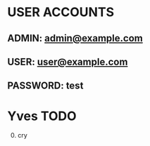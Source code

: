 # USER ACCOUNTS
## ADMIN: admin@example.com
## USER: user@example.com
## PASSWORD: test


# Yves TODO
0. cry